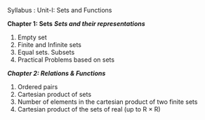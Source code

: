 Syllabus :
Unit-I: Sets and Functions

**Chapter 1: Sets**
***Sets and their representations***
<ol>
<li>Empty set </li>
<li>Finite and Infinite sets </li>
<li>Equal sets. Subsets </li>
<li>Practical Problems based on sets</li>
</ol>

***Chapter 2: Relations & Functions***
<ol>
<li>Ordered pairs</li>
<li>Cartesian product of sets</li>
<li>Number of elements in the cartesian product of two finite sets</li>
<li>Cartesian product of the sets of real (up to R × R)</li>
</ol>
